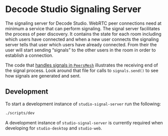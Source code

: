 # Decode Studio Signaling Server

The signaling server for Decode Studio. WebRTC peer connections need at minimum a service that can perform signaling. The signal server facilitates the process of peer discovery. It contains the state for each room including which users have connected and when a new user connects the signaling server tells that user which users have already connected. From their the user will start sending “signals” to the other users in the room in order to establish a connection.

The code that [handles signals in `PeersMesh`][] illustrates the receiving end of the signal process. Look around that file for calls to `signals.send()` to see how signals are generated and sent.

[handles signals in `PeersMesh`]: https://github.com/calebmer/decode-universe/blob/aedcf2c50c7542e002f8ccda1541ef870344fd87/projects/studio-core/src/rtc/PeersMesh.ts#L331-L375

## Development

To start a development instance of `studio-signal-server` run the following:

```bash
./scripts/dev
```

A development instance of `studio-signal-server` is currently required when developing for `studio-desktop` and `studio-web`.
